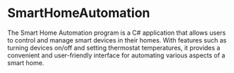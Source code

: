 # SmartHomeAutomation
The Smart Home Automation program is a C# application that allows users to control and manage smart devices in their homes. With features such as turning devices on/off and setting thermostat temperatures, it provides a convenient and user-friendly interface for automating various aspects of a smart home.
